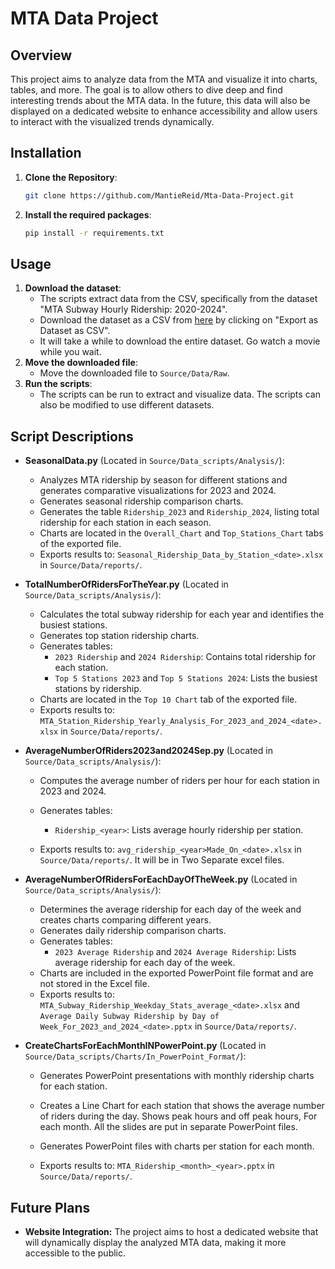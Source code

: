# MTA Data Project

## Overview

This project aims to analyze data from the MTA and visualize it into charts, tables, and more. The goal is to allow others to dive deep and find interesting trends about the MTA data. In the future, this data will also be displayed on a dedicated website to enhance accessibility and allow users to interact with the visualized trends dynamically.

## Installation

1. **Clone the Repository**:
   ```bash
   git clone https://github.com/MantieReid/Mta-Data-Project.git
   ```
2. **Install the required packages**:
   ```bash
   pip install -r requirements.txt
   ```

## Usage

1. **Download the dataset**:
   - The scripts extract data from the CSV, specifically from the dataset "MTA Subway Hourly Ridership: 2020-2024".
   - Download the dataset as a CSV from [here](https://dev.socrata.com/foundry/data.ny.gov/wujg-7c2s) by clicking on "Export as Dataset as CSV".
   - It will take a while to download the entire dataset. Go watch a movie while you wait.
2. **Move the downloaded file**:
   - Move the downloaded file to `Source/Data/Raw`.
3. **Run the scripts**:
   - The scripts can be run to extract and visualize data. The scripts can also be modified to use different datasets.

## Script Descriptions

- **SeasonalData.py** (Located in `Source/Data_scripts/Analysis/`):

  - Analyzes MTA ridership by season for different stations and generates comparative visualizations for 2023 and 2024.
  - Generates seasonal ridership comparison charts.
  - Generates the table `Ridership_2023` and `Ridership_2024`, listing total ridership for each station in each season.
  - Charts are located in the `Overall_Chart` and `Top_Stations_Chart` tabs of the exported file.
  - Exports results to: `Seasonal_Ridership_Data_by_Station_<date>.xlsx` in `Source/Data/reports/`.

- **TotalNumberOfRidersForTheYear.py** (Located in `Source/Data_scripts/Analysis/`):

  - Calculates the total subway ridership for each year and identifies the busiest stations.
  - Generates top station ridership charts.
  - Generates tables:
    - `2023 Ridership` and `2024 Ridership`: Contains total ridership for each station.
    - `Top 5 Stations 2023` and `Top 5 Stations 2024`: Lists the busiest stations by ridership.
  - Charts are located in the `Top 10 Chart` tab of the exported file.
  - Exports results to: `MTA_Station_Ridership_Yearly_Analysis_For_2023_and_2024_<date>.xlsx` in `Source/Data/reports/`.

- **AverageNumberOfRiders2023and2024Sep.py** (Located in `Source/Data_scripts/Analysis/`):

  - Computes the average number of riders per hour for each station in 2023 and 2024.

  - Generates tables:

    - `Ridership_<year>`: Lists average hourly ridership per station.

  - Exports results to: `avg_ridership_<year>Made_On_<date>.xlsx` in `Source/Data/reports/`. It will be in Two Separate excel files. 

- **AverageNumberOfRidersForEachDayOfTheWeek.py** (Located in `Source/Data_scripts/Analysis/`):

  - Determines the average ridership for each day of the week and creates charts comparing different years.
  - Generates daily ridership comparison charts.
  - Generates tables:
    - `2023 Average Ridership` and `2024 Average Ridership`: Lists average ridership for each day of the week.
  - Charts are included in the exported PowerPoint file format and are not stored in the Excel file.
  - Exports results to: `MTA_Subway_Ridership_Weekday_Stats_average_<date>.xlsx` and `Average Daily Subway Ridership by Day of Week_For_2023_and_2024_<date>.pptx` in `Source/Data/reports/`.

- **CreateChartsForEachMonthINPowerPoint.py** (Located in `Source/Data_scripts/Charts/In_PowerPoint_Format/`):

  - Generates PowerPoint presentations with monthly ridership charts for each station.

  - Creates a Line Chart for each station that shows the average number of riders during the day. Shows peak hours and off peak hours, For each month. All the slides are put in separate PowerPoint files. 

  - Generates PowerPoint files with charts per station for each month.

  - Exports results to: `MTA_Ridership_<month>_<year>.pptx` in `Source/Data/reports/`.

## Future Plans

- **Website Integration:** The project aims to host a dedicated website that will dynamically display the analyzed MTA data, making it more accessible to the public.


